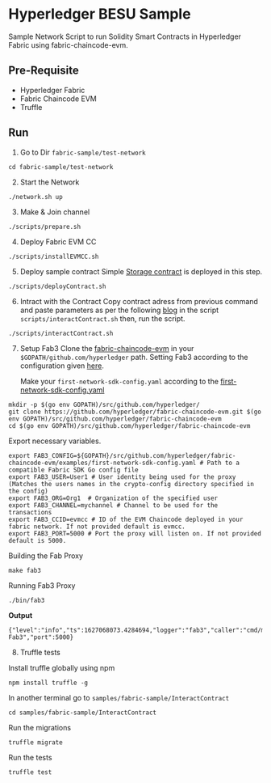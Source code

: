 # Hyperledger BESU Sample

Sample Network Script to run Solidity Smart Contracts in Hyperledger Fabric using fabric-chaincode-evm.

## Pre-Requisite

-    Hyperledger Fabric
-    Fabric Chaincode EVM
-    Truffle

## Run

1. Go to Dir `fabric-sample/test-network`

```
cd fabric-sample/test-network
```

2. Start the Network

```
./network.sh up
```

3. Make & Join channel

```
./scripts/prepare.sh
```

4. Deploy Fabric EVM CC

```
./scripts/installEVMCC.sh
```

5. Deploy sample contract
   Simple [Storage contract](https://gist.github.com/Shritesh99/7847ca54376883483d851a7e994f958d) is deployed in this step.

```
./scripts/deployContract.sh
```

6. Intract with the Contract
   Copy contract adress from previous command and paste parameters as per the following [blog](https://medium.com/coinmonks/solidity-smart-contract-on-hyperledger-fabric-3d50f25e577b) in the script `scripts/interactContract.sh` then, run the script.

```
./scripts/interactContract.sh
```

7. Setup Fab3
   Clone the [fabric-chaincode-evm](https://github.com/hyperledger/fabric-chaincode-evm) in your `$GOPATH/github.com/hyperledger`
   path.
   Setting Fab3 according to the configuration given [here](https://github.com/hyperledger/fabric-chaincode-evm/blob/main/examples/EVM_Smart_Contracts.md#using-web3).

     Make your `first-network-sdk-config.yaml` according to the [first-network-sdk-config.yaml](./first-network-sdk-config.yaml)

```
mkdir -p $(go env GOPATH)/src/github.com/hyperledger/
git clone https://github.com/hyperledger/fabric-chaincode-evm.git $(go env GOPATH)/src/github.com/hyperledger/fabric-chaincode-evm
cd $(go env GOPATH)/src/github.com/hyperledger/fabric-chaincode-evm
```

Export necessary variables.

```
export FAB3_CONFIG=${GOPATH}/src/github.com/hyperledger/fabric-chaincode-evm/examples/first-network-sdk-config.yaml # Path to a compatible Fabric SDK Go config file
export FAB3_USER=User1 # User identity being used for the proxy (Matches the users names in the crypto-config directory specified in the config)
export FAB3_ORG=Org1  # Organization of the specified user
export FAB3_CHANNEL=mychannel # Channel to be used for the transactions
export FAB3_CCID=evmcc # ID of the EVM Chaincode deployed in your fabric network. If not provided default is evmcc.
export FAB3_PORT=5000 # Port the proxy will listen on. If not provided default is 5000.
```

Building the Fab Proxy

```
make fab3
```

Running Fab3 Proxy

```
./bin/fab3
```

**Output**

```
{"level":"info","ts":1627068073.4284694,"logger":"fab3","caller":"cmd/main.go:149","msg":"Starting Fab3","port":5000}
```

8. Truffle tests

Install truffle globally using npm

```
npm install truffle -g
```

In another terminal go to `samples/fabric-sample/InteractContract`

```
cd samples/fabric-sample/InteractContract
```

Run the migrations

```
truffle migrate
```

Run the tests

```
truffle test
```
